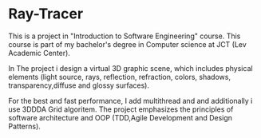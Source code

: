 # Ray-Tracer
This is a project in "Introduction to Software Engineering" course.
This course is part of my bachelor's degree in Computer science at JCT (Lev Academic Center).

In The project i design a virtual 3D graphic scene, which includes physical elements (light source, rays, reflection, refraction, colors, shadows, transparency,diffuse and glossy surfaces).

For the best and fast performance, I add multithread and and additionally i use 3DDDA Grid algoritem.
The project emphasizes the principles of software architecture and OOP (TDD,Agile Development and Design Patterns).
